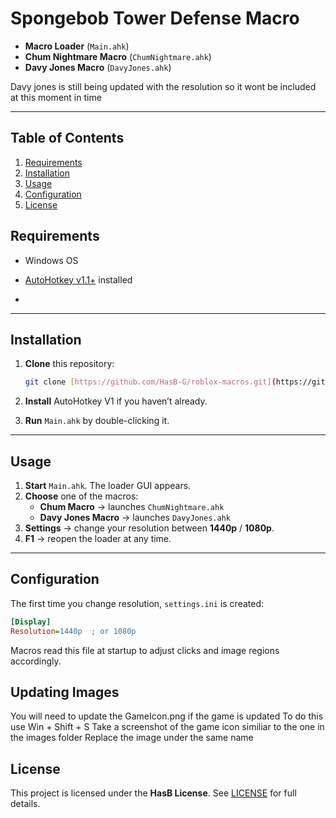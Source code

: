 # Spongebob Tower Defense Macro

* **Macro Loader** (`Main.ahk`)
* **Chum Nightmare Macro** (`ChumNightmare.ahk`)
* **Davy Jones Macro** (`DavyJones.ahk`)

Davy jones is still being updated with the resolution so it wont be included at this moment in time

---

## Table of Contents

1. [Requirements](#requirements)
2. [Installation](#installation)
3. [Usage](#usage)
4. [Configuration](#configuration)
5. [License](#license)

## Requirements

* Windows OS
* [AutoHotkey v1.1+](https://www.autohotkey.com/) installed

* 

---

## Installation

1. **Clone** this repository:

   ```bash
   git clone [https://github.com/HasB-G/roblox-macros.git](https://github.com/HasB-G/roblox-macros.git) cd roblox-macros
   ```

2. **Install** AutoHotkey V1 if you haven’t already.
3. **Run** `Main.ahk` by double-clicking it.

---

## Usage

1. **Start** `Main.ahk`. The loader GUI appears.  
2. **Choose** one of the macros:
   - **Chum Macro** → launches `ChumNightmare.ahk`  
   - **Davy Jones Macro** → launches `DavyJones.ahk`  
3. **Settings** → change your resolution between **1440p** / **1080p**.  
4. **F1** → reopen the loader at any time.

---

## Configuration

The first time you change resolution, `settings.ini` is created:

```ini
[Display]
Resolution=1440p  ; or 1080p
```

Macros read this file at startup to adjust clicks and image regions accordingly.

## Updating Images
You will need to update the GameIcon.png if the game is updated
To do this use Win + Shift + S
Take a screenshot of the game icon similiar to the one in the images folder
Replace the image under the same name


## License

This project is licensed under the **HasB License**. See [LICENSE](LICENSE) for full details.
